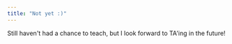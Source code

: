 ```yaml
---
title: "Not yet :)"
---
```


Still haven't had a chance to teach, but I look forward to TA'ing in the future!
